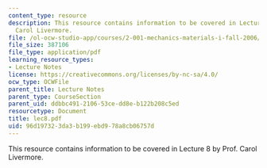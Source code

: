 ```yaml
---
content_type: resource
description: This resource contains information to be covered in Lecture 8 by Prof.
  Carol Livermore.
file: /ol-ocw-studio-app/courses/2-001-mechanics-materials-i-fall-2006/96d197323da3b199ebd978a8cb06757d_lec8.pdf
file_size: 387106
file_type: application/pdf
learning_resource_types:
- Lecture Notes
license: https://creativecommons.org/licenses/by-nc-sa/4.0/
ocw_type: OCWFile
parent_title: Lecture Notes
parent_type: CourseSection
parent_uid: ddbbc491-2106-53ce-dd8e-b122b208c5ed
resourcetype: Document
title: lec8.pdf
uid: 96d19732-3da3-b199-ebd9-78a8cb06757d
---
```

This resource contains information to be covered in Lecture 8 by Prof. Carol Livermore.